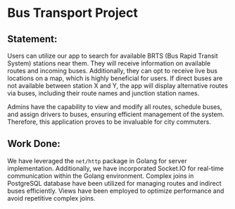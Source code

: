 # Bus Transport Project

## Statement:
Users can utilize our app to search for available BRTS (Bus Rapid Transit System) stations near them. They will receive information on available routes and incoming buses. Additionally, they can opt to receive live bus locations on a map, which is highly beneficial for users. If direct buses are not available between station X and Y, the app will display alternative routes via buses, including their route names and junction station names. 

Admins have the capability to view and modify all routes, schedule buses, and assign drivers to buses, ensuring efficient management of the system. Therefore, this application proves to be invaluable for city commuters.

## Work Done:
We have leveraged the `net/http` package in Golang for server implementation. Additionally, we have incorporated Socket.IO for real-time communication within the Golang environment. Complex joins in PostgreSQL database have been utilized for managing routes and indirect buses efficiently. Views have been employed to optimize performance and avoid repetitive complex joins.